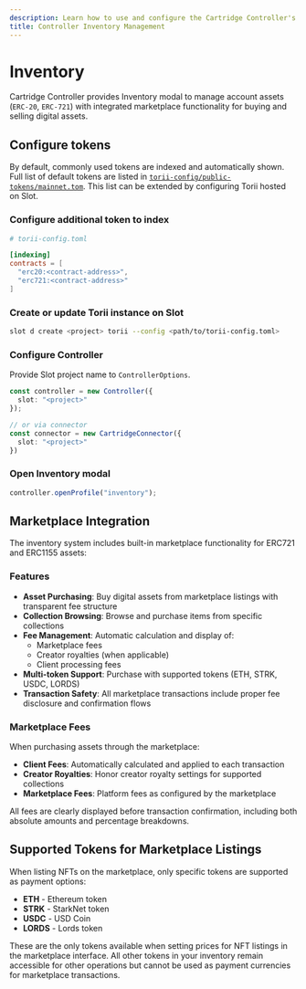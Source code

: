 ```yaml
---
description: Learn how to use and configure the Cartridge Controller's Inventory modal for managing ERC-20 and ERC-721 assets.
title: Controller Inventory Management
---
```


# Inventory 

Cartridge Controller provides Inventory modal to manage account assets (`ERC-20`, `ERC-721`) with integrated marketplace functionality for buying and selling digital assets.

## Configure tokens

By default, commonly used tokens are indexed and automatically shown. Full list of default tokens are listed in [`torii-config/public-tokens/mainnet.tom`](https://github.com/cartridge-gg/controller/blob/main/packages/torii-config/public-tokens/mainnet.toml). This list can be extended by configuring Torii hosted on Slot.

### Configure additional token to index

```toml
# torii-config.toml

[indexing]
contracts = [
  "erc20:<contract-address>",
  "erc721:<contract-address>"
]
```

### Create or update Torii instance on Slot

```sh
slot d create <project> torii --config <path/to/torii-config.toml>
```

### Configure Controller

Provide Slot project name to `ControllerOptions`.

```typescript
const controller = new Controller({
  slot: "<project>" 
});

// or via connector
const connector = new CartridgeConnector({
  slot: "<project>" 
})
```

### Open Inventory modal

```typescript
controller.openProfile("inventory");
```

## Marketplace Integration

The inventory system includes built-in marketplace functionality for ERC721 and ERC1155 assets:

### Features

- **Asset Purchasing**: Buy digital assets from marketplace listings with transparent fee structure
- **Collection Browsing**: Browse and purchase items from specific collections
- **Fee Management**: Automatic calculation and display of:
  - Marketplace fees
  - Creator royalties (when applicable)
  - Client processing fees
- **Multi-token Support**: Purchase with supported tokens (ETH, STRK, USDC, LORDS)
- **Transaction Safety**: All marketplace transactions include proper fee disclosure and confirmation flows

### Marketplace Fees

When purchasing assets through the marketplace:

- **Client Fees**: Automatically calculated and applied to each transaction
- **Creator Royalties**: Honor creator royalty settings for supported collections
- **Marketplace Fees**: Platform fees as configured by the marketplace

All fees are clearly displayed before transaction confirmation, including both absolute amounts and percentage breakdowns.

## Supported Tokens for Marketplace Listings

When listing NFTs on the marketplace, only specific tokens are supported as payment options:

- **ETH** - Ethereum token
- **STRK** - StarkNet token  
- **USDC** - USD Coin
- **LORDS** - Lords token

These are the only tokens available when setting prices for NFT listings in the marketplace interface. All other tokens in your inventory remain accessible for other operations but cannot be used as payment currencies for marketplace transactions.
